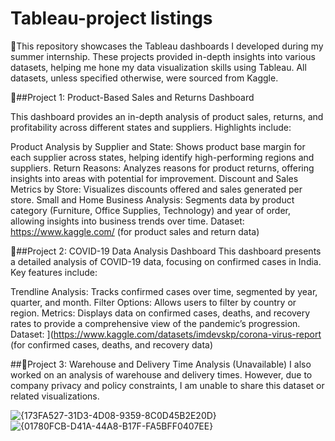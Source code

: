 # Tableau-project listings

🔗This repository showcases the Tableau dashboards I developed during my summer internship. These projects provided in-depth insights into various datasets, helping me hone my data visualization skills using Tableau. All datasets, unless specified otherwise, were sourced from Kaggle.

🔗##Project 1: Product-Based Sales and Returns Dashboard

This dashboard provides an in-depth analysis of product sales, returns, and profitability across different states and suppliers. Highlights include:

Product Analysis by Supplier and State: Shows product base margin for each supplier across states, helping identify high-performing regions and suppliers.
Return Reasons: Analyzes reasons for product returns, offering insights into areas with potential for improvement.
Discount and Sales Metrics by Store: Visualizes discounts offered and sales generated per store.
Small and Home Business Analysis: Segments data by product category (Furniture, Office Supplies, Technology) and year of order, allowing insights into business trends over time.
Dataset: https://www.kaggle.com/ (for product sales and return data)

🔗##Project 2: COVID-19 Data Analysis Dashboard
This dashboard presents a detailed analysis of COVID-19 data, focusing on confirmed cases in India. Key features include:

Trendline Analysis: Tracks confirmed cases over time, segmented by year, quarter, and month.
Filter Options: Allows users to filter by country or region.
Metrics: Displays data on confirmed cases, deaths, and recovery rates to provide a comprehensive view of the pandemic’s progression.
Dataset: ](https://www.kaggle.com/datasets/imdevskp/corona-virus-report (for confirmed cases, deaths, and recovery data)


##🔗Project 3: Warehouse and Delivery Time Analysis (Unavailable)
I also worked on an analysis of warehouse and delivery times. However, due to company privacy and policy constraints, I am unable to share this dataset or related visualizations.


![{173FA527-31D3-4D08-9359-8C0D45B2E20D}](https://github.com/user-attachments/assets/aed21c21-2d92-42a9-b546-986ebc0cad52)
![{01780FCB-D41A-44A8-B17F-FA5BFF0407EE}](https://github.com/user-attachments/assets/fec94ce2-0dbf-4eb5-bae9-7bc7208813e1)

